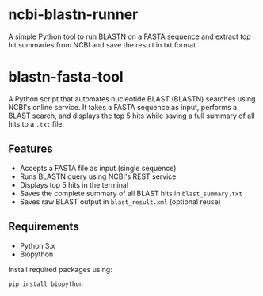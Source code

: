 # ncbi-blastn-runner
A simple Python tool to run BLASTN on a FASTA sequence and extract top hit summaries from NCBI and save the result in txt format
# blastn-fasta-tool

A Python script that automates nucleotide BLAST (BLASTN) searches using NCBI's online service. It takes a FASTA sequence as input, performs a BLAST search, and displays the top 5 hits while saving a full summary of all hits to a `.txt` file.

## Features

- Accepts a FASTA file as input (single sequence)
- Runs BLASTN query using NCBI's REST service
- Displays top 5 hits in the terminal
- Saves the complete summary of all BLAST hits in `blast_summary.txt`
- Saves raw BLAST output in `blast_result.xml` (optional reuse)

## Requirements

- Python 3.x
- Biopython

Install required packages using:

```bash
pip install biopython

